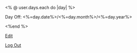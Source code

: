
<% @ user.days.each do |day| %>
<p> Day Off: <%=day.date%>/<%=day.month%>/<%=day.year%></p>
<%end %>

<p><a href="/users/<%=@day.id%>/edit">Edit</a></p>

<p><a href="/logout">Log Out</a></p>
